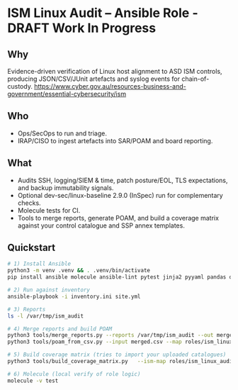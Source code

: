 # ISM Linux Audit – Ansible Role - DRAFT Work In Progress

## Why
Evidence-driven verification of Linux host alignment to ASD ISM controls, producing JSON/CSV/JUnit artefacts and syslog events for chain-of-custody. https://www.cyber.gov.au/resources-business-and-government/essential-cybersecurity/ism

## Who
- Ops/SecOps to run and triage.
- IRAP/CISO to ingest artefacts into SAR/POAM and board reporting.

## What
- Audits SSH, logging/SIEM & time, patch posture/EOL, TLS expectations, and backup immutability signals.
- Optional dev-sec/linux-baseline 2.9.0 (InSpec) run for complementary checks.
- Molecule tests for CI.
- Tools to merge reports, generate POAM, and build a coverage matrix against your control catalogue and SSP annex templates.

## Quickstart
```bash
# 1) Install Ansible
python3 -m venv .venv && . .venv/bin/activate
pip install ansible molecule ansible-lint pytest jinja2 pyyaml pandas openpyxl

# 2) Run against inventory
ansible-playbook -i inventory.ini site.yml

# 3) Reports
ls -l /var/tmp/ism_audit

# 4) Merge reports and build POAM
python3 tools/merge_reports.py --reports /var/tmp/ism_audit --out merged.csv
python3 tools/poam_from_csv.py --input merged.csv --map roles/ism_linux_audit/vars/control_map.yml --out poam.csv

# 5) Build coverage matrix (tries to import your uploaded catalogues)
python3 tools/build_coverage_matrix.py   --ism-map roles/ism_linux_audit/vars/control_map.yml   --ccm "/mnt/data/Cloud controls matrix template (June 2025).xlsx"   --ssp "/mnt/data/System security plan annex template (June 2025).xlsx"   --out coverage_matrix.xlsx

# 6) Molecule (local verify of role logic)
molecule -v test
```
